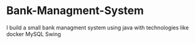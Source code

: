 # Bank-Managment-System
I build a small bank managment system using java with technologies like docker MySQL Swing
